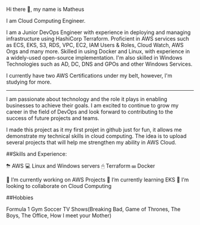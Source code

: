 Hi there 👋, my name is Matheus

I am Cloud Computing Engineer.

I am a Junior DevOps Engineer with experience in deploying and managing infrastructure using HashiCorp Terraform. Proficient in AWS services such as ECS, EKS, S3, RDS, VPC, EC2, IAM Users & Roles, Cloud Watch, AWS Orgs and many more. Skilled in using Docker and Linux, with experience in a widely-used open-source implementation. I'm also skilled in Windows Technologies such as AD, DC, DNS and GPOs and other Windows Services.

I currently have two AWS Certifications under my belt, however, I'm studying for more.

----------------------------------------------

I am passionate about technology and the role it plays in enabling businesses to achieve their goals. I am excited to continue to grow my career in the field of DevOps and look forward to contributing to the success of future projects and teams.

I made this project as it my first projet in github just for fun, it allows me demonstrate my technical skills in cloud computing. The idea is to upload several projects that will help me strengthen my ability in AWS Cloud.


##Skills and Experience:

⛈ AWS
💻 Linux and Windows servers
🖱 Terraform
⌨ Docker

🔭 I’m currently working on AWS Projects
🌱 I’m currently learning EKS
👯 I’m looking to collaborate on Cloud Computing

##Hobbies

Formula 1
Gym
Soccer
TV Shows(Breaking Bad, Game of Thrones, The Boys, The Office, How I meet your Mother)

